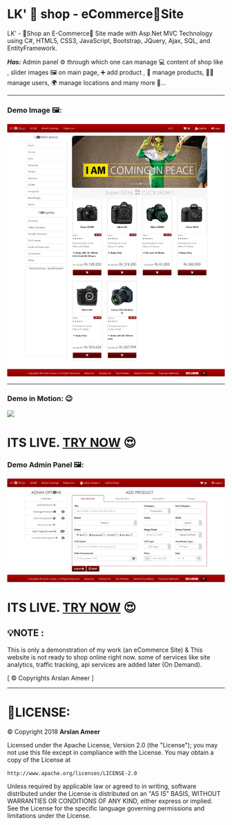# LK' 📸 shop - eCommerce🛒Site
LK' - 📸Shop an E-Commerce🛒 Site made with Asp.Net MVC Technology using C#, HTML5, CSS3, JavaScript, Bootstrap, JQuery, Ajax, SQL, and EntityFramework.

**_Has:_** Admin panel ⚙ through which one can manage 💻 content of shop like , slider images 🖼 on main page, ➕ add product , 🔧 manage products, 👷‍♂️ manage users, 🌍 manage locations and many more 🎊...

---
### Demo Image 🖼:
![](lkshopdemo.png)

---
### Demo in Motion: 😉
![](lkshopdemo.gif)

# **ITS LIVE. [TRY NOW](http://www.lkshop.somee.com/)** 😍

### Demo Admin Panel 🖼:
![](lkshopadmin.png)

# **ITS LIVE. [TRY NOW](http://www.lkshop.somee.com/)** 😍

## 💡**NOTE :**
This is only a demonstration of my work (an eCommerce Site) & This website is not ready to shop online right now.
some of services like site analytics, traffic tracking, api services are added later (On Demand).

[ © Copyrights Arslan Ameer ]

---
# 🔐LICENSE:
©  Copyright 2018 **Arslan Ameer**

Licensed under the Apache License, Version 2.0 (the "License");
you may not use this file except in compliance with the License.
You may obtain a copy of the License at

    http://www.apache.org/licenses/LICENSE-2.0

Unless required by applicable law or agreed to in writing, software
distributed under the License is distributed on an "AS IS" BASIS,
WITHOUT WARRANTIES OR CONDITIONS OF ANY KIND, either express or implied.
See the License for the specific language governing permissions and
limitations under the License.